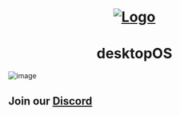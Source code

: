 
<h1 align="center">
  <a href="/logo.png"><img src="https://github.com/desktopOS/desktopOS" alt="Logo"></a>
</h1>

<h1 align="center">desktopOS</h1>

![image](https://media.discordapp.net/attachments/921011982465896518/1035523207744208996/Screenshot_20221028_185902.png?width=771&height=433)
## Join our [Discord](https://discord.gg/KQGvaHYxsv)
